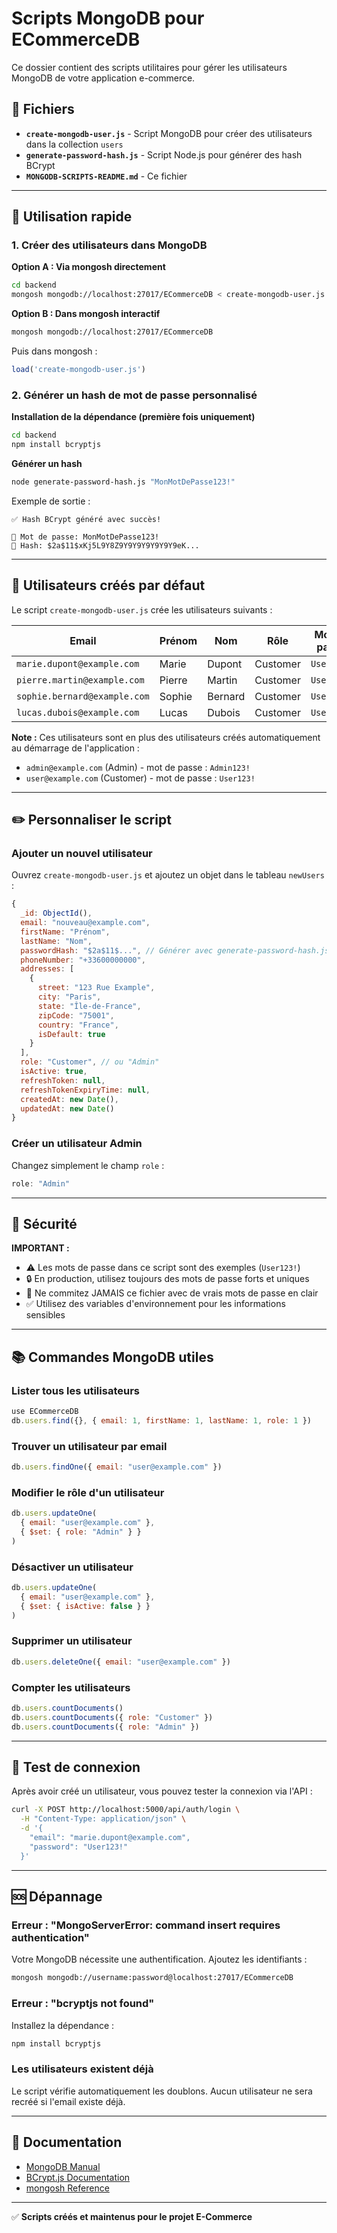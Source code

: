 # Scripts MongoDB pour ECommerceDB

Ce dossier contient des scripts utilitaires pour gérer les utilisateurs MongoDB de votre application e-commerce.

## 📁 Fichiers

- **`create-mongodb-user.js`** - Script MongoDB pour créer des utilisateurs dans la collection `users`
- **`generate-password-hash.js`** - Script Node.js pour générer des hash BCrypt
- **`MONGODB-SCRIPTS-README.md`** - Ce fichier

---

## 🚀 Utilisation rapide

### 1. Créer des utilisateurs dans MongoDB

**Option A : Via mongosh directement**
```bash
cd backend
mongosh mongodb://localhost:27017/ECommerceDB < create-mongodb-user.js
```

**Option B : Dans mongosh interactif**
```bash
mongosh mongodb://localhost:27017/ECommerceDB
```
Puis dans mongosh :
```javascript
load('create-mongodb-user.js')
```

### 2. Générer un hash de mot de passe personnalisé

**Installation de la dépendance (première fois uniquement)**
```bash
cd backend
npm install bcryptjs
```

**Générer un hash**
```bash
node generate-password-hash.js "MonMotDePasse123!"
```

Exemple de sortie :
```
✅ Hash BCrypt généré avec succès!

🔑 Mot de passe: MonMotDePasse123!
🔐 Hash: $2a$11$xKj5L9Y8Z9Y9Y9Y9Y9Y9Y9eK...
```

---

## 📝 Utilisateurs créés par défaut

Le script `create-mongodb-user.js` crée les utilisateurs suivants :

| Email | Prénom | Nom | Rôle | Mot de passe |
|-------|--------|-----|------|--------------|
| `marie.dupont@example.com` | Marie | Dupont | Customer | `User123!` |
| `pierre.martin@example.com` | Pierre | Martin | Customer | `User123!` |
| `sophie.bernard@example.com` | Sophie | Bernard | Customer | `User123!` |
| `lucas.dubois@example.com` | Lucas | Dubois | Customer | `User123!` |

**Note :** Ces utilisateurs sont en plus des utilisateurs créés automatiquement au démarrage de l'application :
- `admin@example.com` (Admin) - mot de passe : `Admin123!`
- `user@example.com` (Customer) - mot de passe : `User123!`

---

## ✏️ Personnaliser le script

### Ajouter un nouvel utilisateur

Ouvrez `create-mongodb-user.js` et ajoutez un objet dans le tableau `newUsers` :

```javascript
{
  _id: ObjectId(),
  email: "nouveau@example.com",
  firstName: "Prénom",
  lastName: "Nom",
  passwordHash: "$2a$11$...", // Générer avec generate-password-hash.js
  phoneNumber: "+33600000000",
  addresses: [
    {
      street: "123 Rue Example",
      city: "Paris",
      state: "Île-de-France",
      zipCode: "75001",
      country: "France",
      isDefault: true
    }
  ],
  role: "Customer", // ou "Admin"
  isActive: true,
  refreshToken: null,
  refreshTokenExpiryTime: null,
  createdAt: new Date(),
  updatedAt: new Date()
}
```

### Créer un utilisateur Admin

Changez simplement le champ `role` :
```javascript
role: "Admin"
```

---

## 🔐 Sécurité

**IMPORTANT :**
- ⚠️ Les mots de passe dans ce script sont des exemples (`User123!`)
- 🔒 En production, utilisez toujours des mots de passe forts et uniques
- 🚫 Ne commitez JAMAIS ce fichier avec de vrais mots de passe en clair
- ✅ Utilisez des variables d'environnement pour les informations sensibles

---

## 📚 Commandes MongoDB utiles

### Lister tous les utilisateurs
```javascript
use ECommerceDB
db.users.find({}, { email: 1, firstName: 1, lastName: 1, role: 1 })
```

### Trouver un utilisateur par email
```javascript
db.users.findOne({ email: "user@example.com" })
```

### Modifier le rôle d'un utilisateur
```javascript
db.users.updateOne(
  { email: "user@example.com" },
  { $set: { role: "Admin" } }
)
```

### Désactiver un utilisateur
```javascript
db.users.updateOne(
  { email: "user@example.com" },
  { $set: { isActive: false } }
)
```

### Supprimer un utilisateur
```javascript
db.users.deleteOne({ email: "user@example.com" })
```

### Compter les utilisateurs
```javascript
db.users.countDocuments()
db.users.countDocuments({ role: "Customer" })
db.users.countDocuments({ role: "Admin" })
```

---

## 🧪 Test de connexion

Après avoir créé un utilisateur, vous pouvez tester la connexion via l'API :

```bash
curl -X POST http://localhost:5000/api/auth/login \
  -H "Content-Type: application/json" \
  -d '{
    "email": "marie.dupont@example.com",
    "password": "User123!"
  }'
```

---

## 🆘 Dépannage

### Erreur : "MongoServerError: command insert requires authentication"
Votre MongoDB nécessite une authentification. Ajoutez les identifiants :
```bash
mongosh mongodb://username:password@localhost:27017/ECommerceDB
```

### Erreur : "bcryptjs not found"
Installez la dépendance :
```bash
npm install bcryptjs
```

### Les utilisateurs existent déjà
Le script vérifie automatiquement les doublons. Aucun utilisateur ne sera recréé si l'email existe déjà.

---

## 📖 Documentation

- [MongoDB Manual](https://docs.mongodb.com/manual/)
- [BCrypt.js Documentation](https://github.com/dcodeIO/bcrypt.js)
- [mongosh Reference](https://docs.mongodb.com/mongodb-shell/)

---

✅ **Scripts créés et maintenus pour le projet E-Commerce**
